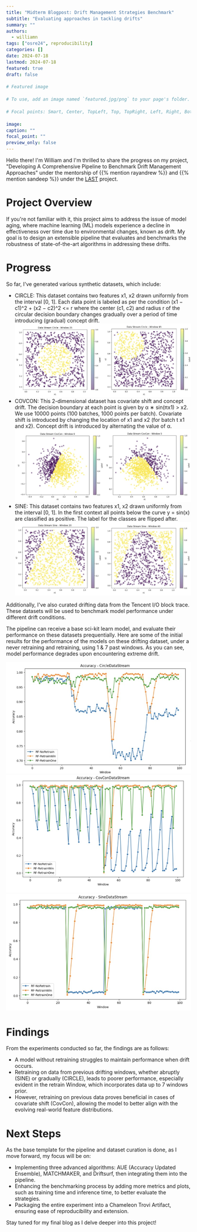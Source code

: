```yaml
---
title: "Midterm Blogpost: Drift Management Strategies Benchmark"
subtitle: "Evaluating approaches in tackling drifts"
summary: ""
authors: 
  - williamn
tags: ["osre24", reproducibility]
categories: []
date: 2024-07-18
lastmod: 2024-07-18
featured: true
draft: false

# Featured image

# To use, add an image named `featured.jpg/png` to your page's folder.

# Focal points: Smart, Center, TopLeft, Top, TopRight, Left, Right, BottomLeft, Bottom, BottomRight.

image:
caption: ""
focal_point: ""
preview_only: false
---
```


Hello there! I'm William and I'm thrilled to share the progress on my project, "Developing A Comprehensive Pipeline to Benchmark Drift Management Approaches" under the mentorship of {{% mention rayandrew %}} and {{% mention sandeep %}} under the [LAST](/project/osre24/anl/last) project.


# Project Overview
If you're not familiar with it, this project aims to address the issue of model aging, where machine learning (ML) models experience a decline in effectiveness over time due to environmental changes, known as drift. My goal is to design an extensible pipeline that evaluates and benchmarks the robustness of state-of-the-art algorithms in addressing these drifts. 

# Progress
So far, I've generated various synthetic datasets, which include:
- CIRCLE: This dataset contains two features x1, x2 drawn uniformly from the interval [0, 1]. Each data point is labeled as per the condition (x1 − c1)^2 + (x2 − c2)^2 <= r where the center (c1, c2) and radius r of the circular decision boundary changes gradually over a period of time introducing (gradual) concept drift.
![Circle](circlestream.jpg)
- COVCON: This 2-dimensional dataset has covariate shift and concept drift. The decision boundary at each point is given by α ∗ sin(πx1) > x2. We use 10000 points (100 batches, 1000 points per batch). Covariate shift is introduced by changing the location of x1 and x2 (for batch t x1 and x2). Concept drift is introduced by alternating the value of α.
![CovCon](covcon.jpg)
- SINE: This dataset contains two features x1, x2 drawn uniformly from the interval [0, 1]. In the first context all points below the curve y = sin(x) are classified as positive. The label for the classes are flipped after.
![Sine](sinestream.jpg)

Additionally, I've also curated drifting data from the Tencent I/O block trace. These datasets will be used to benchmark model performance under different drift conditions. 

The pipeline can receive a base sci-kit learn model, and evaluate their performance on these datasets prequentially. Here are some of the initial results for the performance of the models on these drifting dataset, under a never retraining and retraining, using 1 & 7 past windows. As you can see, model performance degrades upon encountering extreme drift.

![Circle](featured.jpg)
![CovCon](covconmodel.jpg)
![Sine](sinemodel.jpg)


# Findings
From the experiments conducted so far, the findings are as follows:
- A model without retraining struggles to maintain performance when drift occurs.
- Retraining on data from previous drifting windows, whether abruptly (SINE) or gradually (CIRCLE), leads to poorer performance, especially evident in the retrain Window, which incorporates data up to 7 windows prior.
- However, retraining on previous data proves beneficial in cases of covariate shift (CovCon), allowing the model to better align with the evolving real-world feature distributions.


# Next Steps
As the base template for the pipeline and dataset curation is done, as I move forward, my focus will be on:
- Implementing three advanced algorithms: AUE (Accuracy Updated Ensemble), MATCHMAKER, and Driftsurf, then integrating them into the pipeline.
- Enhancing the benchmarking process by adding more metrics and plots, such as training time and inference time, to better evaluate the strategies.
- Packaging the entire experiment into a Chameleon Trovi Artifact, ensuring ease of reproducibility and extension.

Stay tuned for my final blog as I delve deeper into this project!